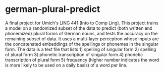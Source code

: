 # german-plural-predict

A final project for Umich's LING 441 (Into to Comp Ling).
This project trains a model on a randomized subset of the data to predict (both written and phonemized) plural forms of German nouns, and tests the accuracy on the remaining subset of data. 
It uses a multi-layer perceptron whose inputs are the concatenated embeddings of the spellings or phonemes in the singular form. 
The data is a text file that lists 1) spelling of singular form 2) spelling of plural form 3) phonetic transcription of singular form 4) phonetic transcription of plural form 5) frequency (higher number indicates the word is more likely to be used on a daily basis) of a word per line. 
